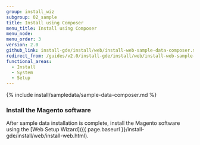 ```yaml
---
group: install_wiz
subgroup: 02_sample
title: Install using Composer
menu_title: Install using Composer
menu_node:
menu_order: 3
version: 2.0
github_link: install-gde/install/web/install-web-sample-data-composer.md
redirect_from: /guides/v2.0/install-gde/install/web/install-web-sample-data-cli.html
functional_areas:
  - Install
  - System
  - Setup
---
```


{% include install/sampledata/sample-data-composer.md %}

### Install the Magento software
After sample data installation is complete, install the Magento software using the [Web Setup Wizard]({{ page.baseurl }}/install-gde/install/web/install-web.html).
